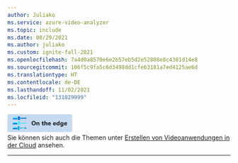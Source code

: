 ```yaml
---
author: Juliako
ms.service: azure-video-analyzer
ms.topic: include
ms.date: 08/29/2021
ms.author: juliako
ms.custom: ignite-fall-2021
ms.openlocfilehash: 7a4d0a8570e6e2b57eb5d2e52808e8c4301d14e8
ms.sourcegitcommit: 106f5c9fa5c6d3498dd1cfe63181a7ed4125ae6d
ms.translationtype: HT
ms.contentlocale: de-DE
ms.lasthandoff: 11/02/2021
ms.locfileid: "131029999"
---
```

![Edgesymbol](../media/env-icon/edge.png)  
Sie können sich auch die Themen unter [Erstellen von Videoanwendungen in der Cloud](../../index.yml) ansehen.

---
